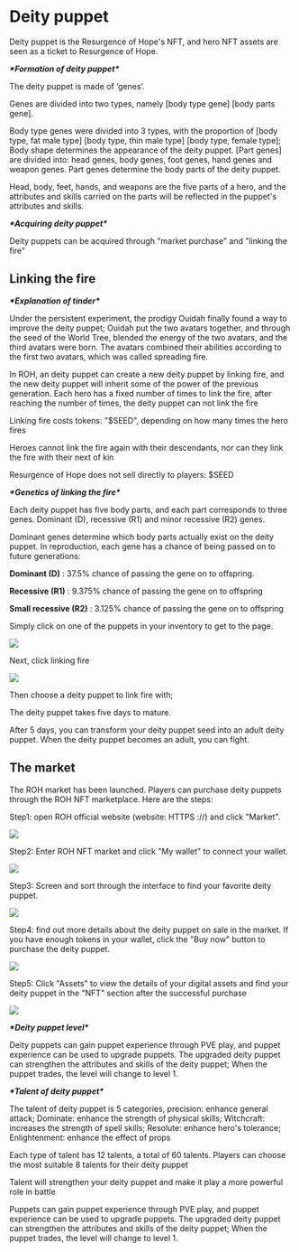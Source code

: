 # Deity puppet

Deity puppet is the Resurgence of Hope's NFT, and hero NFT assets are seen as a ticket to Resurgence of Hope.

_**\*Formation of deity puppet\***_

The deity puppet is made of ‘genes’.

Genes are divided into two types, namely \[body type gene] \[body parts gene].

Body type genes were divided into 3 types, with the proportion of \[body type, fat male type] \[body type, thin male type] \[body type, female type]; Body shape determines the appearance of the deity puppet. \[Part genes] are divided into: head genes, body genes, foot genes, hand genes and weapon genes. Part genes determine the body parts of the deity puppet.

Head, body, feet, hands, and weapons are the five parts of a hero, and the attributes and skills carried on the parts will be reflected in the puppet's attributes and skills.

_**\*Acquiring deity puppet\***_

Deity puppets can be acquired through "market purchase" and "linking the fire"

## Linking the fire

_**\*Explanation of tinder\***_

Under the persistent experiment, the prodigy Ouidah finally found a way to improve the deity puppet; Ouidah put the two avatars together, and through the seed of the World Tree, blended the energy of the two avatars, and the third avatars were born. The avatars combined their abilities according to the first two avatars, which was called spreading fire.

In ROH, an deity puppet can create a new deity puppet by linking fire, and the new deity puppet will inherit some of the power of the previous generation. Each hero has a fixed number of times to link the fire, after reaching the number of times, the deity puppet can not link the fire

Linking fire costs tokens: "$SEED", depending on how many times the hero fires

Heroes cannot link the fire again with their descendants, nor can they link the fire with their next of kin

Resurgence of Hope does not sell directly to players: $SEED

_**\*Genetics of linking the fire\***_

Each deity puppet has five body parts, and each part corresponds to three genes. Dominant (D), recessive (R1) and minor recessive (R2) genes.

Dominant genes determine which body parts actually exist on the deity puppet. In reproduction, each gene has a chance of being passed on to future generations:

**Dominant (D)** : 37.5% chance of passing the gene on to offspring.

**Recessive (R1)** : 9.375% chance of passing the gene on to offspring

**Small recessive (R2)** : 3.125% chance of passing the gene on to offspring

Simply click on one of the puppets in your inventory to get to the page.

![](../.gitbook/assets/zc.png)

Next, click linking fire

![](../.gitbook/assets/lf1.png)

Then choose a deity puppet to link fire with;

The deity puppet takes five days to mature.

After 5 days, you can transform your deity puppet seed into an adult deity puppet. When the deity puppet becomes an adult, you can fight.

## The market

The ROH market has been launched. Players can purchase deity puppets through the ROH NFT marketplace. Here are the steps:

Step1: open ROH official website (website: HTTPS ://) and click "Market".

![](../.gitbook/assets/scgm.png)

Step2: Enter ROH NFT market and click "My wallet" to connect your wallet.

![](../.gitbook/assets/qb.png)

Step3: Screen and sort through the interface to find your favorite deity puppet.

![](../.gitbook/assets/px.png)

Step4: find out more details about the deity puppet on sale in the market. If you have enough tokens in your wallet, click the "Buy now" button to purchase the deity puppet.

![](../.gitbook/assets/gm.png)

Step5: Click "Assets" to view the details of your digital assets and find your deity puppet in the "NFT" section after the successful purchase

![](../.gitbook/assets/lf.png)

_**\*Deity puppet level\***_

Deity puppets can gain puppet experience through PVE play, and puppet experience can be used to upgrade puppets. The upgraded deity puppet can strengthen the attributes and skills of the deity puppet; When the puppet trades, the level will change to level 1.

_**\*Talent of deity puppet\***_

The talent of deity puppet is 5 categories, precision: enhance general attack; Dominate: enhance the strength of physical skills; Witchcraft: increases the strength of spell skills; Resolute: enhance hero's tolerance; Enlightenment: enhance the effect of props

Each type of talent has 12 talents, a total of 60 talents. Players can choose the most suitable 8 talents for their deity puppet

Talent will strengthen your deity puppet and make it play a more powerful role in battle

Puppets can gain puppet experience through PVE play, and puppet experience can be used to upgrade puppets. The upgraded deity puppet can strengthen the attributes and skills of the deity puppet; When the puppet trades, the level will change to level 1.
